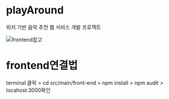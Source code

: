 # playAround
위치 기반 음악 추천 웹 서비스 개발 프로젝트

![frontend참고](https://yeun.github.io/open-color/)

# frontend연결법
terminal 클릭 > cd src/main/front-end > npm install > npm audit > locahost:3000확인
